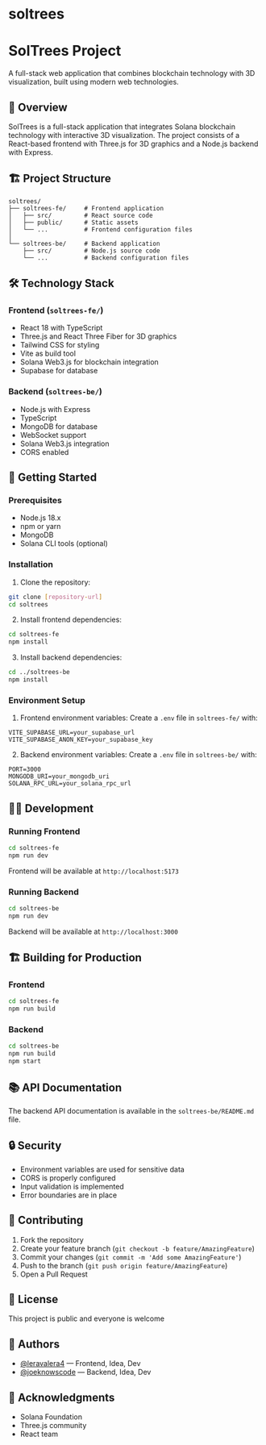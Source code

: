# soltrees

# SolTrees Project

A full-stack web application that combines blockchain technology with 3D visualization, built using modern web technologies.

## 🌳 Overview

SolTrees is a full-stack application that integrates Solana blockchain technology with interactive 3D visualization. The project consists of a React-based frontend with Three.js for 3D graphics and a Node.js backend with Express.

## 🏗️ Project Structure

```
soltrees/
├── soltrees-fe/     # Frontend application
│   ├── src/         # React source code
│   ├── public/      # Static assets
│   └── ...          # Frontend configuration files
│
└── soltrees-be/     # Backend application
    ├── src/         # Node.js source code
    └── ...          # Backend configuration files
```

## 🛠️ Technology Stack

### Frontend (`soltrees-fe/`)
- React 18 with TypeScript
- Three.js and React Three Fiber for 3D graphics
- Tailwind CSS for styling
- Vite as build tool
- Solana Web3.js for blockchain integration
- Supabase for database

### Backend (`soltrees-be/`)
- Node.js with Express
- TypeScript
- MongoDB for database
- WebSocket support
- Solana Web3.js integration
- CORS enabled

## 🚀 Getting Started

### Prerequisites
- Node.js 18.x
- npm or yarn
- MongoDB
- Solana CLI tools (optional)

### Installation

1. Clone the repository:
```bash
git clone [repository-url]
cd soltrees
```

2. Install frontend dependencies:
```bash
cd soltrees-fe
npm install
```

3. Install backend dependencies:
```bash
cd ../soltrees-be
npm install
```

### Environment Setup

1. Frontend environment variables:
Create a `.env` file in `soltrees-fe/` with:
```
VITE_SUPABASE_URL=your_supabase_url
VITE_SUPABASE_ANON_KEY=your_supabase_key
```

2. Backend environment variables:
Create a `.env` file in `soltrees-be/` with:
```
PORT=3000
MONGODB_URI=your_mongodb_uri
SOLANA_RPC_URL=your_solana_rpc_url
```

## 🏃‍♂️ Development

### Running Frontend
```bash
cd soltrees-fe
npm run dev
```
Frontend will be available at `http://localhost:5173`

### Running Backend
```bash
cd soltrees-be
npm run dev
```
Backend will be available at `http://localhost:3000`

## 🏗️ Building for Production

### Frontend
```bash
cd soltrees-fe
npm run build
```

### Backend
```bash
cd soltrees-be
npm run build
npm start
```

## 📚 API Documentation

The backend API documentation is available in the `soltrees-be/README.md` file.

## 🔒 Security

- Environment variables are used for sensitive data
- CORS is properly configured
- Input validation is implemented
- Error boundaries are in place

## 🤝 Contributing

1. Fork the repository
2. Create your feature branch (`git checkout -b feature/AmazingFeature`)
3. Commit your changes (`git commit -m 'Add some AmazingFeature'`)
4. Push to the branch (`git push origin feature/AmazingFeature`)
5. Open a Pull Request

## 📝 License

This project is public and everyone is welcome

## 👥 Authors

- [@leravalera4](https://github.com/leravalera4) — Frontend, Idea, Dev
- [@joeknowscode](https://github.com/joeknowscode) — Backend, Idea, Dev

## 🙏 Acknowledgments

- Solana Foundation
- Three.js community
- React team

